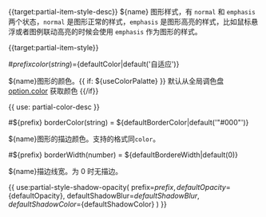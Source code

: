 {{target:partial-item-style-desc}}
${name} 图形样式，有 `normal` 和 `emphasis` 两个状态，`normal` 是图形正常的样式，`emphasis` 是图形高亮的样式，比如鼠标悬浮或者图例联动高亮的时候会使用 `emphasis` 作为图形的样式。

{{target:partial-item-style}}

#${prefix} color(string)=${defaultColor|default('自适应')}

${name}图形的颜色。{{ if: ${useColorPalatte} }} 默认从全局调色盘 [option.color](~color) 获取颜色 {{/if}}

{{ use: partial-color-desc }}

#${prefix} borderColor(string) = ${defaultBorderColor|default('"#000"')}

${name}图形的描边颜色。支持的格式同`color`。


#${prefix} borderWidth(number) = ${defaultBordereWidth|default(0)}

${name}描边线宽。为 0 时无描边。

{{ use:partial-style-shadow-opacity(
    prefix=${prefix},
    defaultOpacity=${defaultOpacity},
    defaultShadowBlur=${defaultShadowBlur},
    defaultShadowColor=${defaultShadowColor}
) }}
